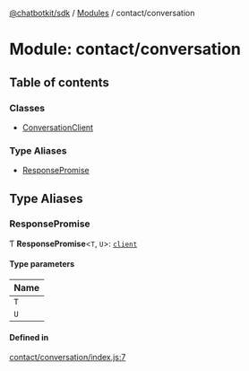 [@chatbotkit/sdk](../README.md) / [Modules](../modules.md) / contact/conversation

# Module: contact/conversation

## Table of contents

### Classes

- [ConversationClient](../classes/contact_conversation.ConversationClient.md)

### Type Aliases

- [ResponsePromise](contact_conversation.md#responsepromise)

## Type Aliases

### ResponsePromise

Ƭ **ResponsePromise**\<`T`, `U`\>: [`client`](client.md)

#### Type parameters

| Name |
| :------ |
| `T` |
| `U` |

#### Defined in

[contact/conversation/index.js:7](https://github.com/chatbotkit/node-sdk/blob/main/packages/sdk/src/contact/conversation/index.js#L7)

